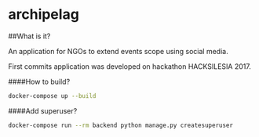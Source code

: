 # archipelag 

##What is it?

An application for NGOs to extend events scope using social media.

First commits application was developed on hackathon HACKSILESIA 2017.

####How to build?

```bash
docker-compose up --build
```

####Add superuser?

```bash
docker-compose run --rm backend python manage.py createsuperuser
```
